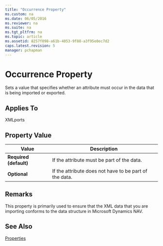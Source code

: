 ```yaml
---
title: "Occurrence Property"
ms.custom: na
ms.date: 06/05/2016
ms.reviewer: na
ms.suite: na
ms.tgt_pltfrm: na
ms.topic: article
ms.assetid: 8257f098-a61b-4053-9f88-a3f95e0ec7d2
caps.latest.revision: 5
manager: pchapman
---
```

# Occurrence Property
Sets a value that specifies whether an attribute must occur in the data that is being imported or exported.  
  
## Applies To  
 XMLports  
  
## Property Value  
  
|**Value**|**Description**|  
|---------------|---------------------|  
|**Required \(default\)**|If the attribute must be part of the data.|  
|**Optional**|If the attribute does not have to be part of the data.|  
  
## Remarks  
 This property is primarily used to ensure that the XML data that you are importing conforms to the data structure in Microsoft Dynamics NAV.  
  
## See Also  
 [Properties](../dynamics-nav/Properties.md)
